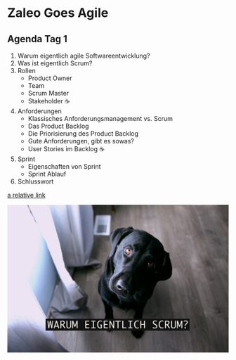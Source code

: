 # Zaleo Goes Agile

## Agenda Tag 1

1. Warum eigentlich agile Softwareentwicklung?
2. Was ist eigentlich Scrum?
3. Rollen
    - Product Owner
    - Team
    - Scrum Master
    - Stakeholder
☕️
4. Anforderungen
    - Klassisches Anforderungsmanagement vs. Scrum
    - Das Product Backlog
    - Die Priorisierung des Product Backlog
    - Gute Anforderungen, gibt es sowas?
    - User Stories im Backlog
☕️
5. Sprint
    - Eigenschaften von Sprint
    - Sprint Ablauf
6. Schlusswort


[a relative link](01_why-scrum.md)

![Sprint Schema](01_why-scrum.jpg)